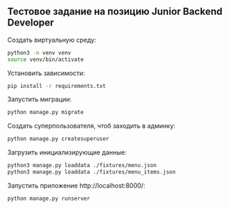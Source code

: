 ## Тестовое задание на позицию Junior Backend Developer
    
Создать виртуальную среду:
``` bash
python3 -m venv venv
source venv/bin/activate
```

Установить зависимости:
```bash
pip install -r requirements.txt
```

Запустить миграции:
``` bash
python manage.py migrate
```
    
Создать суперпользователя, чтоб заходить в админку:
``` bash
python manage.py createsuperuser
```

Загрузить инициализирующие данные:
``` bash
python3 manage.py loaddata ./fixtures/menu.json 
python3 manage.py loaddata ./fixtures/menu_items.json
```

Запустить приложение http://localhost:8000/:
``` bash
python manage.py runserver
```